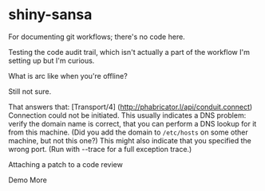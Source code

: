 shiny-sansa
===========

For documenting git workflows; there's no code here.

Testing the code audit trail, which isn't actually a part of the workflow I'm setting up but I'm curious.

What is arc like when you're offline?

Still not sure.

That answers that: [Transport/4] (http://phabricator.l/api/conduit.connect) Connection could not be initiated. This usually indicates a DNS problem: verify the domain name is correct, that you can perform a DNS lookup for it from this machine. (Did you add the domain to `/etc/hosts` on some other machine, but not this one?) This might also indicate that you specified the wrong port.
(Run with --trace for a full exception trace.)

Attaching a patch to a code review

Demo More
